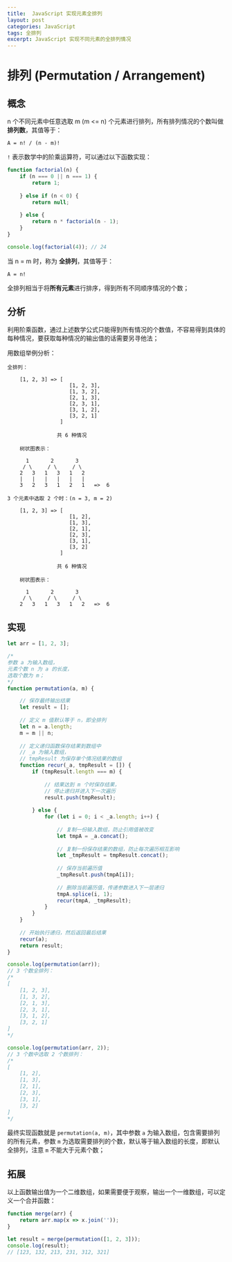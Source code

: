 ```yaml
---
title:  JavaScript 实现元素全排列
layout: post
categories: JavaScript
tags: 全排列
excerpt: JavaScript 实现不同元素的全排列情况
---
```

# 排列 (Permutation / Arrangement)

## 概念
n 个不同元素中任意选取 m (m <= n) 个元素进行排列，所有排列情况的个数叫做 **排列数**，其值等于：
```
A = n! / (n - m)!
```

`!` 表示数学中的阶乘运算符，可以通过以下函数实现：
```js
function factorial(n) {
    if (n === 0 || n === 1) {
        return 1;
        
    } else if (n < 0) {
        return null;
        
    } else {
        return n * factorial(n - 1);
    }
}

console.log(factorial(4)); // 24
```

当 n = m 时，称为 **全排列**，其值等于：
```    
A = n!
```    

全排列相当于将**所有元素**进行排序，得到所有不同顺序情况的个数；

## 分析

利用阶乘函数，通过上述数学公式只能得到所有情况的个数值，不容易得到具体的每种情况，要获取每种情况的输出值的话需要另寻他法；

用数组举例分析：
```
全排列：

    [1, 2, 3] => [              
                    [1, 2, 3], 
                    [1, 3, 2], 
                    [2, 1, 3], 
                    [2, 3, 1], 
                    [3, 1, 2], 
                    [3, 2, 1]
                 ]
                
                共 6 种情况

    树状图表示：
    
      1       2       3
     / \     / \     / \
    2   3   1   3   1   2
    |   |   |   |   |   |
    3   2   3   1   2   1   =>  6 

3 个元素中选取 2 个时：(n = 3, m = 2)

    [1, 2, 3] => [              
                    [1, 2], 
                    [1, 3], 
                    [2, 1], 
                    [2, 3], 
                    [3, 1], 
                    [3, 2]
                 ]
                
                共 6 种情况
    
    树状图表示：
    
      1       2       3
     / \     / \     / \
    2   3   1   3   1   2   =>  6

```

## 实现

```js
let arr = [1, 2, 3];

/*
参数 a 为输入数组，
元素个数 n 为 a 的长度，
选取个数为 m；
*/
function permutation(a, m) {

    // 保存最终输出结果
    let result = [];
    
    // 定义 m 值默认等于 n，即全排列
    let n = a.length;
    m = m || n;
    
    // 定义递归函数保存结果到数组中
    // _a 为输入数组，
    // tmpResult 为保存单个情况结果的数组
    function recur(_a, tmpResult = []) {
        if (tmpResult.length === m) {
        
            // 结果达到 m 个时保存结果，
            // 停止递归并进入下一次遍历
            result.push(tmpResult);
            
        } else {
            for (let i = 0; i < _a.length; i++) {
                
                // 复制一份输入数组，防止引用值被改变
                let tmpA = _a.concat();
            
                // 复制一份保存结果的数组，防止每次遍历相互影响
                let _tmpResult = tmpResult.concat();
                
                // 保存当前遍历值
                _tmpResult.push(tmpA[i]);
                
                // 删除当前遍历值，传递参数进入下一层递归
                tmpA.splice(i, 1);
                recur(tmpA, _tmpResult);
            }
        }
    }
    
    // 开始执行递归，然后返回最后结果
    recur(a);
    return result;
}

console.log(permutation(arr));
// 3 个数全排列：
/*
[              
    [1, 2, 3], 
    [1, 3, 2], 
    [2, 1, 3], 
    [2, 3, 1], 
    [3, 1, 2], 
    [3, 2, 1]
]
*/

console.log(permutation(arr, 2));
// 3 个数中选取 2 个数排列：
/*
[              
    [1, 2], 
    [1, 3], 
    [2, 1], 
    [2, 3], 
    [3, 1], 
    [3, 2]
]
*/
```

最终实现函数就是 `permutation(a, m)`，其中参数 `a` 为输入数组，包含需要排列的所有元素，参数 `m` 为选取需要排列的个数，默认等于输入数组的长度，即默认全排列，注意 `m` 不能大于元素个数；

## 拓展

以上函数输出值为一个二维数组，如果需要便于观察，输出一个一维数组，可以定义一个合并函数：
```js
function merge(arr) {
    return arr.map(x => x.join(''));
}

let result = merge(permutation([1, 2, 3]));
console.log(result);
// [123, 132, 213, 231, 312, 321]
```